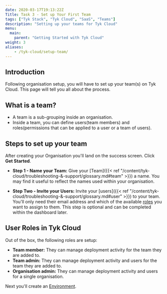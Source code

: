 ```yaml
---
date: 2020-03-17T19:13:22Z
Title: Task 3 - Set up Your First Team
tags: ["Tyk Stack", "Tyk Cloud", "SaaS", "Teams"]
description: "Setting up your teams for Tyk Cloud"
menu:
  main:
    parent: "Getting Started with Tyk Cloud"
weight: 3
aliases:
    - /tyk-cloud/setup-team/
---
```


## Introduction

Following organisation setup, you will have to set up your team(s) on Tyk Cloud. This page will tell you all about the process.

## What is a team?

* A team is a sub-grouping inside an organisation. 
* Inside a team, you can define users(team members) and roles(permissions that can be applied to a user or a team of users).

## Steps to set up your team

After creating your Organisation you'll land on the success screen. Click **Get Started**.

* **Step 1 - Name your Team:** Give your [Team]({{< ref "/content/tyk-cloud/troubleshooting-&-support/glossary.md#team" >}}) a name. You may find it useful to reflect the names used within your organisation.

* **Step Two - Invite your Users:** Invite your [users]({{< ref "/content/tyk-cloud/troubleshooting-&-support/glossary.md#user" >}}) to your team. You'll only need their email address and which of the available [roles](/docs/tyk-cloud/troubleshooting-&-support/glossary/#role) you want to assign to them. This step is optional and can be completed within the dashboard later.

## User Roles in Tyk Cloud

Out of the box, the following roles are setup:

* **Team member:** They can manage deployment activity for the team they are added to.
* **Team admin:** They can manage deployment activity and users for the team they are added to.
* **Organisation admin:** They can manage deployment activity and users for a single organisation.

Next you'll create an [Environment](/docs/tyk-cloud/getting-started-tyk-cloud/setup-environment/).
